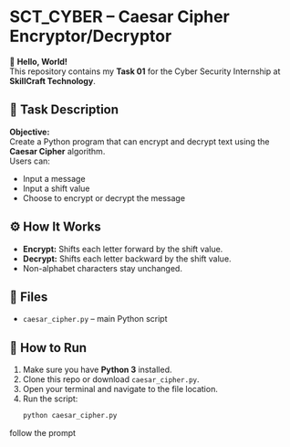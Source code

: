 # SCT_CYBER – Caesar Cipher Encryptor/Decryptor

👋 **Hello, World!**  
This repository contains my **Task 01** for the Cyber Security Internship at **SkillCraft Technology**.

## 📌 Task Description
**Objective:**  
Create a Python program that can encrypt and decrypt text using the **Caesar Cipher** algorithm.  
Users can:
- Input a message
- Input a shift value
- Choose to encrypt or decrypt the message

## ⚙️ How It Works
- **Encrypt:** Shifts each letter forward by the shift value.
- **Decrypt:** Shifts each letter backward by the shift value.
- Non-alphabet characters stay unchanged.

## 🧩 Files
- `caesar_cipher.py` – main Python script

## 🚀 How to Run
1. Make sure you have **Python 3** installed.
2. Clone this repo or download `caesar_cipher.py`.
3. Open your terminal and navigate to the file location.
4. Run the script:
   ```bash
   python caesar_cipher.py


follow the prompt
